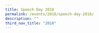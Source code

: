 ```yaml
---
title: Speech Day 2018
permalink: /events/2018/speech-day-2018/
description: ""
third_nav_title: "2018"
---
```

